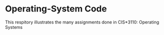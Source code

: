 # Operating-System Code
This respitory illustrates the many assignments done in CIS*3110: Operating Systems
